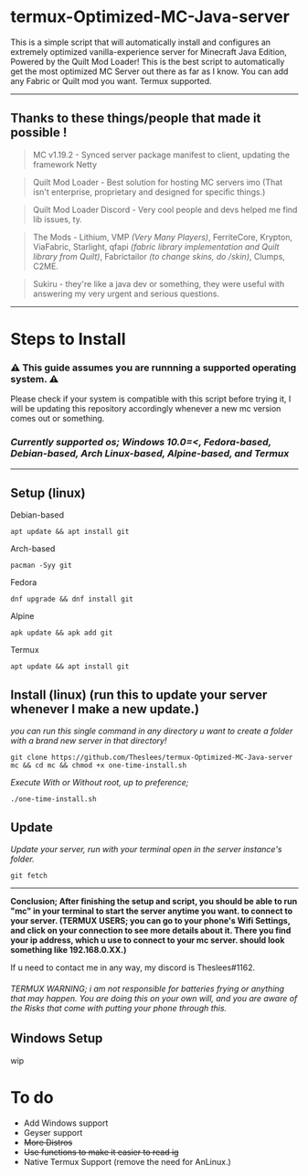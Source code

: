 # termux-Optimized-MC-Java-server
This is a simple script that will automatically install and configures an extremely optimized vanilla-experience server for Minecraft Java Edition, Powered by the Quilt Mod Loader! This is the best script to automatically get the most optimized MC Server out there as far as I know. You can add any Fabric or Quilt mod you want. Termux supported.

----------------------------------------------------------------------
## Thanks to these things/people that made it possible !
> MC v1.19.2 - Synced server package manifest to client, updating the framework Netty

> Quilt Mod Loader - Best solution for hosting MC servers imo (That isn't enterprise, proprietary and designed for specific things.)

> Quilt Mod Loader Discord - Very cool people and devs helped me find lib issues, ty.

> The Mods - Lithium, VMP *(Very Many Players)*, FerriteCore, Krypton, ViaFabric, Starlight, qfapi *(fabric library implementation and Quilt library from Quilt)*, Fabrictailor *(to change skins, do /skin)*, Clumps, C2ME.

> Sukiru - they're like a java dev or something, they were useful with answering my very urgent and serious questions.

------------------------------------------------------------------
# Steps to Install

### ⚠️ This guide assumes you are runnning a supported operating system.  ⚠️
Please check if your system is compatible with this script before trying it, I will be updating this repository accordingly whenever a new mc version comes out or something.

### ***Currently supported os; Windows 10.0=<, Fedora-based, Debian-based, Arch Linux-based, Alpine-based, and Termux***

-----------------------------------------------------------------
## Setup (linux)
Debian-based

`apt update && apt install git`

Arch-based

`pacman -Syy git`

Fedora

`dnf upgrade && dnf install git`

Alpine

`apk update && apk add git`

Termux

`apt update && apt install git`

## Install (linux) (run this to update your server whenever I make a new update.)

*you can run this single command in any directory u want to create a folder with a brand new server in that directory!*

`git clone https://github.com/Theslees/termux-Optimized-MC-Java-server mc && cd mc && chmod +x one-time-install.sh`

*Execute With or Without root, up to preference;*

`./one-time-install.sh`

## Update

*Update your server, run with your terminal open in the server instance's folder.*

`git fetch` 

---------------------------------------------------------------------------------------------------------------------------------------
**Conclusion; After finishing the setup and script, you should be able to run "mc" in your terminal to start the server anytime you want. to connect to your server. (TERMUX USERS; you can go to your phone's Wifi Settings, and click on your connection to see more details about it. There you find your ip address, which u use to connect to your mc server. should look something like 192.168.0.XX.)**

If u need to contact me in any way, my discord is Theslees#1162.

###### TERMUX WARNING; i am not responsible for batteries frying or anything that may happen. You are doing this on your own will, and you are aware of the Risks that come with putting your phone through this.

## Windows Setup
wip

# To do
- Add Windows support
- Geyser support
- ~~More Distros~~
- ~~Use functions to make it easier to read ig~~
- Native Termux Support (remove the need for AnLinux.)
